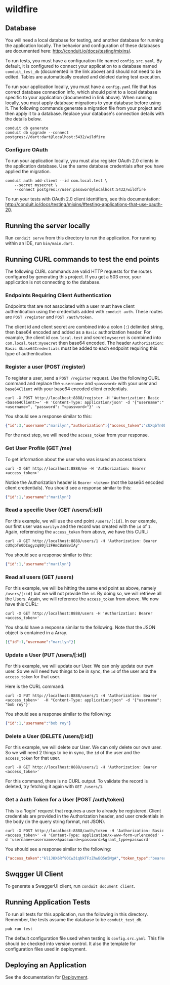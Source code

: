 # wildfire

## Database

You will need a local database for testing, and another database for running the application locally. The behavior and configuration of these databases are documented here: http://conduit.io/docs/testing/mixins/.

To run tests, you must have a configuration file named `config.src.yaml`. By default, it is configured to connect your application to a database named `conduit_test_db` (documented in the link above) and should not need to be edited. Tables are automatically created and deleted during test execution.

To run your application locally, you must have a `config.yaml` file that has correct database connection info, which should point to a local database specific to your application (documented in link above).
When running locally, you must apply database migrations to your database before using it. The following commands generate a migration file from your project and then apply it to a database. Replace your database's connection details with the details below.

```
conduit db generate
conduit db upgrade --connect postgres://dart:dart@localhost:5432/wildfire
```

### Configure OAuth

To run your application locally, you must also register OAuth 2.0 clients in the application database. Use the same database credentials after you have applied the migration.

```
conduit auth add-client --id com.local.test \
    --secret mysecret \
    --connect postgres://user:password@localhost:5432/wildfire
```

To run your tests with OAuth 2.0 client identifiers, see this documentation: http://conduit.io/docs/testing/mixins/#testing-applications-that-use-oauth-20.

## Running the server locally

Run `conduit serve` from this directory to run the application. For running within an IDE, run `bin/main.dart`.

## Running CURL commands to test the end points

The following CURL commands are valid HTTP requests for the routes configured by generating this project. If you get a 503 error, your application is not connecting to the database.

### Endpoints Requiring Client Authentication

Endpoints that are not associated with a user must have client authentication using the credentials added with `conduit auth`. These routes are `POST /register` and `POST /auth/token`.

The client id and client secret are combined into a colon (`:`) delimited string, then base64 encoded and added as a `Basic` authorization header. For example, the client id `com.local.test` and secret `mysecret` is combined into `com.local.test:mysecret` then base64 encoded. The header `Authorization: Basic $base64Credentials` must be added to each endpoint requiring this type of authentication.

### Register a user (POST /register)

To register a user, send a `POST /register` request. Use the following CURL command and replace the `<username>` and `<password>` with your user and `base64Client` with your base64 encoded client credentials.

`curl -X POST http://localhost:8888/register -H 'Authorization: Basic <base64Client>=' -H 'Content-Type: application/json' -d '{"username":"<username>", "password": "<password>"}' -v`

You should see a response similar to this:

```JSON
{"id":3,"username":"marilyn","authorization":{"access_token":"cUXqbTn0DIogyzq80jl2FHmCBa8BvIAyww","token_type":"bearer","expires_in":86399,"refresh_token":"26o8xEOVKBfFvB3jg0rH8qnF2wWV9QBp"}}

```

For the next step, we will need the `access_token` from your response.

### Get User Profile (GET /me)

To get information about the user who was issued an access token:

```
curl -X GET http://localhost:8888/me -H 'Authorization: Bearer <access_token>'
```

Notice the Authorization header is `Bearer <token>` (not the base64 encoded client credentials). You should see a response similar to this:

```JSON
{"id":1,"username":"marilyn"}
```

### Read a specific User (GET /users/[:id])

For this example, we will use the end point `/users/[:id]`. In our example, our first user was `marilyn` and the record was created with the `id` of `1`. Again, referencing the `access_token` from above, we have this CURL:

```
curl -X GET http://localhost:8888/users/1 -H 'Authorization: Bearer cUXqbTn0DIogyzq80jl2FHmCBa8BvIAy'
```

You should see a response similar to this:

```JSON
{"id":1,"username":"marilyn"}
```

### Read all users (GET /users)

For this example, we will be hitting the same end point as above, namely `/users/[:id]` but we will not provide the `id`. By doing so, we will retrieve all the Users. Again, we will reference the `access_token` from above. We now have this CURL:

```
curl -X GET http://localhost:8888/users -H 'Authorization: Bearer <access_token>'
```

You should have a response similar to the following. Note that the JSON object is contained in a Array.

```JSON
[{"id":1,"username":"marilyn"}]
```

### Update a User (PUT /users/[:id])

For this example, we will update our User. We can only update our own user. So we will need two things to be in sync, the `id` of the user and the `access_token` for that user.

Here is the CURL command:

```
curl -X PUT http://localhost:8888/users/1 -H 'Authorization: Bearer <access_token>'  -H "Content-Type: application/json" -d '{"username": "bob roy"}'
```

You should see a response similar to the following:

```JSON
{"id":1,"username":"bob roy"}
```

### Delete a User (DELETE /users/[:id])

For this example, we will delete our User. We can only delete our own user. So we will need 2 things to be in sync, the `id` of the user and the `access_token` for that user.

```
curl -X GET http://localhost:8888/users/1 -H 'Authorization: Bearer <access_token>'
```

For this command, there is no CURL output. To validate the record is deleted, try fetching it again with `GET /users/1`.

### Get a Auth Token for a User (POST /auth/token)

This is a 'login' request that requires a user to already be registered. Client credentials are provided in the Authorization header, and user credentials in the body (in the query string format, not JSON).

```
curl -X POST http://localhost:8888/auth/token -H 'Authorization: Basic <access_token>' -H 'Content-Type: application/x-www-form-urlencoded' -d 'username=<username>>&password=<password>&grant_type=password'

```

You should see a response similar to the following:

```JSON
{"access_token":"kliJ8X6Rf9OCw31qbkTFzZhwBQ5n5MgA","token_type":"bearer","expires_in":86399,"refresh_token":"73Awjp9zzTWnmEGnuz7hIBFBaXahFPLt"}
```

## Swqgger UI Client

To generate a SwaggerUI client, run `conduit document client`.

## Running Application Tests

To run all tests for this application, run the following in this directory. Remember, the tests assume the database to be `conduit_test_db`.

```
pub run test
```

The default configuration file used when testing is `config.src.yaml`. This file should be checked into version control. It also the template for configuration files used in deployment.

## Deploying an Application

See the documentation for [Deployment](https://conduit.io/docs/deploy/).
